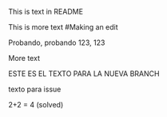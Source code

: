 This is text in  README



This is more text #Making an edit

Probando, probando 123, 123




More text

ESTE ES EL TEXTO PARA LA NUEVA BRANCH

texto para issue

2+2 = 4 (solved)



